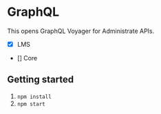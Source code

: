 # GraphQL

This opens GraphQL Voyager for Administrate APIs.

- [x] LMS
- [] Core

## Getting started

1. `npm install`
1. `npm start`
